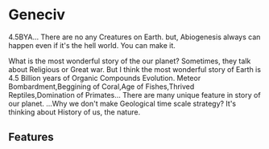 # Geneciv
4.5BYA...
There are no any Creatures on Earth.
but, Abiogenesis always can happen even if it's the hell world.
You can make it.

What is the most wonderful story of the our planet?
Sometimes, they talk about Religious or Great  war.
But I think the most wonderful story of Earth is 4.5 Billion years of Organic Compounds Evolution.
Meteor Bombardment,Beggining of Coral,Age of Fishes,Thrived Reptiles,Domination of Primates...
There are many unique feature in story of our planet.
...Why we don't make Geological time scale strategy?
It's thinking about History of us, the nature.

## Features

